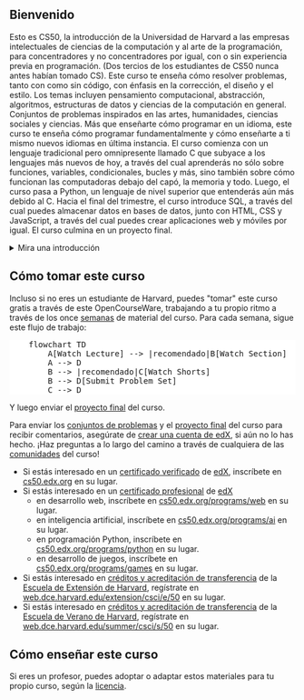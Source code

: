 ## Bienvenido

Esto es CS50, la introducción de la Universidad de Harvard a las empresas intelectuales de ciencias de la computación y al arte de la programación, para concentradores y no concentradores por igual, con o sin experiencia previa en programación. (Dos tercios de los estudiantes de CS50 nunca antes habían tomado CS). Este curso te enseña cómo resolver problemas, tanto con como sin código, con énfasis en la corrección, el diseño y el estilo. Los temas incluyen pensamiento computacional, abstracción, algoritmos, estructuras de datos y ciencias de la computación en general. Conjuntos de problemas inspirados en las artes, humanidades, ciencias sociales y ciencias. Más que enseñarte cómo programar en un idioma, este curso te enseña cómo programar fundamentalmente y cómo enseñarte a ti mismo nuevos idiomas en última instancia. El curso comienza con un lenguaje tradicional pero omnipresente llamado C que subyace a los lenguajes más nuevos de hoy, a través del cual aprenderás no sólo sobre funciones, variables, condicionales, bucles y más, sino también sobre cómo funcionan las computadoras debajo del capó, la memoria y todo. Luego, el curso pasa a Python, un lenguaje de nivel superior que entenderás aún más debido al C. Hacia el final del trimestre, el curso introduce SQL, a través del cual puedes almacenar datos en bases de datos, junto con HTML, CSS y JavaScript, a través del cual puedes crear aplicaciones web y móviles por igual. El curso culmina en un proyecto final.

<details>
    <summary>Mira una introducción</summary>
    <div class="ratio ratio-16x9" data-video="">
        <iframe allow="accelerometer; autoplay; encrypted-media; gyroscope; picture-in-picture" allowfullscreen="" class="border" data-video="" src="https://www.youtube.com/embed/3oFAJtFE8YU?modestbranding=0&amp;rel=0&amp;showinfo=0"></iframe>
    </div>
</details>

## Cómo tomar este curso

Incluso si no eres un estudiante de Harvard, puedes "tomar" este curso gratis a través de este OpenCourseWare, trabajando a tu propio ritmo a través de los once [semanas](weeks/) de material del curso. Para cada semana, sigue este flujo de trabajo:

<pre class="mermaid" style="background-color: white">
    flowchart TD
        A[Watch Lecture] --> |recomendado|B[Watch Section]
        A --> D
        B --> |recomendado|C[Watch Shorts]
        B --> D[Submit Problem Set]
        C --> D
</pre>

Y luego enviar el [proyecto final](project/) del curso.

Para enviar los [conjuntos de problemas](psets/) y el [proyecto final](project/) del curso para recibir comentarios, asegúrate de [crear una cuenta de edX](https://courses.edx.org/register), si aún no lo has hecho. ¡Haz preguntas a lo largo del camino a través de cualquiera de las [comunidades](communities/) del curso!

- Si estás interesado en un [certificado verificado](https://www.edx.org/verified-certificate) de [edX](https://www.edx.org/), inscríbete en [cs50.edx.org](https://cs50.edx.org/) en su lugar.
- Si estás interesado en un [certificado profesional](https://www.edx.org/professional-certificate) de [edX](https://www.edx.org/)
  - en desarrollo web, inscríbete en [cs50.edx.org/programs/web](https://cs50.edx.org/programs/web) en su lugar.
  - en inteligencia artificial, inscríbete en [cs50.edx.org/programs/ai](https://cs50.edx.org/programs/ai) en su lugar.
  - en programación Python, inscríbete en [cs50.edx.org/programs/python](https://cs50.edx.org/programs/python) en su lugar.
  - en desarrollo de juegos, inscríbete en [cs50.edx.org/programs/games](https://cs50.edx.org/programs/games) en su lugar.
- Si estás interesado en [créditos y acreditación de transferencia](https://extension.harvard.edu/for-students/student-policies-conduct/transfer-credits-accreditation/) de la [Escuela de Extensión de Harvard](https://www.extension.harvard.edu/), regístrate en [web.dce.harvard.edu/extension/csci/e/50](https://web.dce.harvard.edu/extension/csci/e/50) en su lugar.
- Si estás interesado en [créditos y acreditación de transferencia](https://summer.harvard.edu/academic-opportunities-support/policies-and-regulations/academic-policies/transfer-credit-accreditation/) de la [Escuela de Verano de Harvard](https://www.summer.harvard.edu/), regístrate en [web.dce.harvard.edu/summer/csci/s/50](https://web.dce.harvard.edu/summer/csci/s/50) en su lugar.

## Cómo enseñar este curso

Si eres un profesor, puedes adoptar o adaptar estos materiales para tu propio curso, según la [licencia](license/).